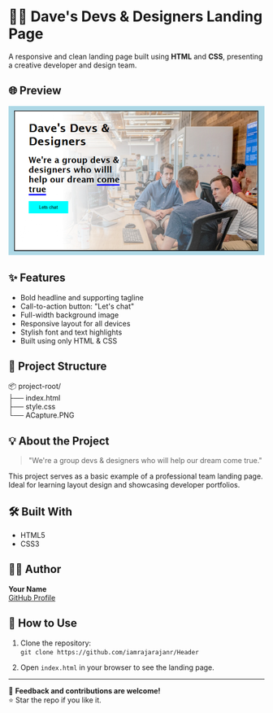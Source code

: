 # 👨‍💻 Dave's Devs & Designers Landing Page

A responsive and clean landing page built using **HTML** and **CSS**, presenting a creative developer and design team.

## 🌐 Preview

![Landing Page Preview](ACapture.PNG)

## ✨ Features

- Bold headline and supporting tagline
- Call-to-action button: "Let's chat"
- Full-width background image
- Responsive layout for all devices
- Stylish font and text highlights
- Built using only HTML & CSS

## 📁 Project Structure

📦 project-root/  
├── index.html  
├── style.css  
└── ACapture.PNG

## 💡 About the Project

> "We're a group devs & designers who will help our dream come true."

This project serves as a basic example of a professional team landing page. Ideal for learning layout design and showcasing developer portfolios.

## 🛠️ Built With

- HTML5  
- CSS3

## 🧑‍💻 Author

**Your Name**  
[GitHub Profile](https://github.com/iamrajarajanr)

## 🚀 How to Use

1. Clone the repository:  
   `git clone https://github.com/iamrajarajanr/Header`

2. Open `index.html` in your browser to see the landing page.

---

📢 **Feedback and contributions are welcome!**  
⭐ Star the repo if you like it.
